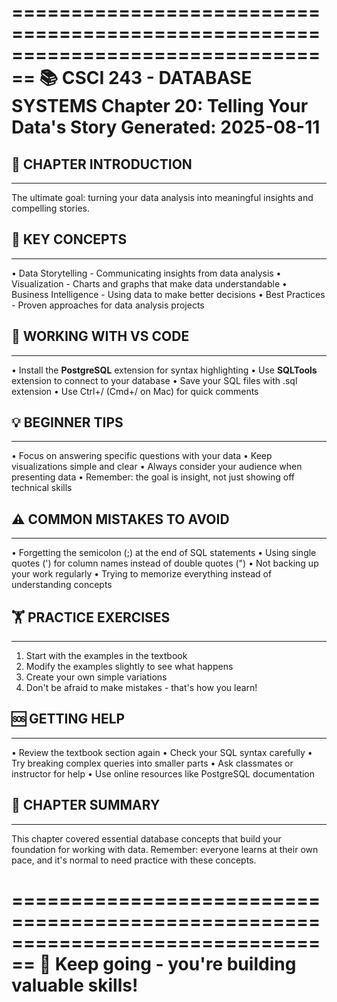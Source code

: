 ================================================================================
📚 CSCI 243 - DATABASE SYSTEMS
Chapter 20: Telling Your Data's Story
Generated: 2025-08-11
================================================================================

## 🎯 CHAPTER INTRODUCTION
----------------------------------------
The ultimate goal: turning your data analysis into meaningful insights and
compelling stories.

## 🔑 KEY CONCEPTS
----------------------------------------
• Data Storytelling - Communicating insights from data analysis
• Visualization - Charts and graphs that make data understandable
• Business Intelligence - Using data to make better decisions
• Best Practices - Proven approaches for data analysis projects

## 🔧 WORKING WITH VS CODE
----------------------------------------
• Install the **PostgreSQL** extension for syntax highlighting
• Use **SQLTools** extension to connect to your database
• Save your SQL files with .sql extension
• Use Ctrl+/ (Cmd+/ on Mac) for quick comments

## 💡 BEGINNER TIPS
----------------------------------------
• Focus on answering specific questions with your data
• Keep visualizations simple and clear
• Always consider your audience when presenting data
• Remember: the goal is insight, not just showing off technical skills

## ⚠️ COMMON MISTAKES TO AVOID
----------------------------------------
• Forgetting the semicolon (;) at the end of SQL statements
• Using single quotes (') for column names instead of double quotes (")
• Not backing up your work regularly
• Trying to memorize everything instead of understanding concepts

## 🏋️ PRACTICE EXERCISES
----------------------------------------
1. Start with the examples in the textbook
2. Modify the examples slightly to see what happens
3. Create your own simple variations
4. Don't be afraid to make mistakes - that's how you learn!

## 🆘 GETTING HELP
----------------------------------------
• Review the textbook section again
• Check your SQL syntax carefully
• Try breaking complex queries into smaller parts
• Ask classmates or instructor for help
• Use online resources like PostgreSQL documentation

## 📝 CHAPTER SUMMARY
----------------------------------------
This chapter covered essential database concepts that build your foundation
for working with data. Remember: everyone learns at their own pace, and
it's normal to need practice with these concepts.

================================================================================
🎉 Keep going - you're building valuable skills!
================================================================================
